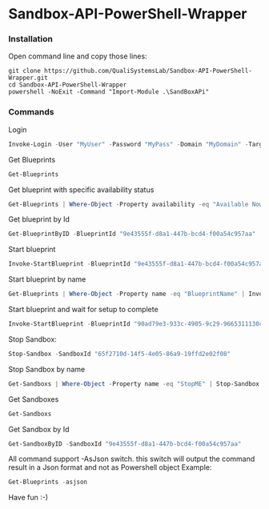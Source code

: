 # Sandbox-API-PowerShell-Wrapper

### Installation
Open command line and copy those lines:
```
git clone https://github.com/QualiSystemsLab/Sandbox-API-PowerShell-Wrapper.git
cd Sandbox-API-PowerShell-Wrapper
powershell -NoExit -Command "Import-Module .\SandBoxAPi"
```

### Commands

Login
```powershell
Invoke-Login -User "MyUser" -Password "MyPass" -Domain "MyDomain" -TargetHost "ServerAdress" -Port "ServerPort"
```

Get Blueprints
```powershell
Get-Blueprints
```

Get blueprint with specific availability status
```powershell
Get-Blueprints | Where-Object -Property availability -eq "Available Now"
```

Get blueprint by Id
```powershell
Get-BlueprintByID -BlueprintId "9e43555f-d8a1-447b-bcd4-f00a54c957aa"
```

Start blueprint
```powershell
Invoke-StartBlueprint -BlueprintId "9e43555f-d8a1-447b-bcd4-f00a54c957aa" -SandboxName "SandboxName" -DurationInMinuets 320
```

Start blueprint by name
```powershell
Get-Blueprints | Where-Object -Property name -eq "BlueprintName" | Invoke-StartBlueprint -SandboxName "New Name"
```

Start blueprint and wait for setup to complete
```powershell
Invoke-StartBlueprint -BlueprintId "90ad79e3-933c-4905-9c29-9665311130c8" | Wait-Sandbox -Status Ready
```

Stop Sandbox:
```powershell
Stop-Sandbox -SandboxId "65f2710d-14f5-4e05-86a9-19ffd2e02f08"
```

Stop Sandbox by name
```powershell
Get-Sandboxs | Where-Object -Property name -eq "StopME" | Stop-Sandbox
```


Get Sandboxes
```powershell
Get-Sandboxs
```

Get Sandbox by Id
```powershell
Get-SandboxByID -SandboxId "9e43555f-d8a1-447b-bcd4-f00a54c957aa"
```

All command support -AsJson switch. this switch will output the command result in a Json format and not as Powershell object
Example:
```powershell
Get-Blueprints -asjson
```

Have fun :-)
